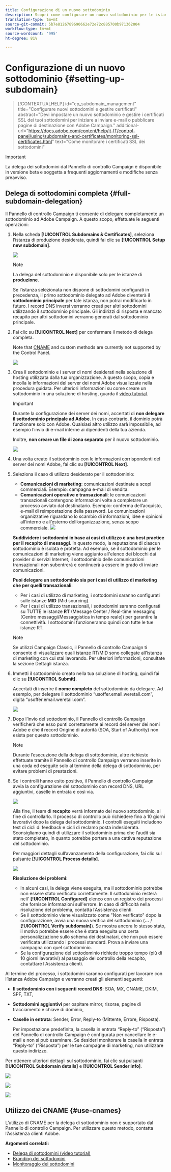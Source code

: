 ```yaml
---
title: Configurazione di un nuovo sottodominio
description: Scopri come configurare un nuovo sottodominio per le istanze della campaign
translation-type: tm+mt
source-git-commit: 5b7e8126789690662e72e72c885700b971362004
workflow-type: tm+mt
source-wordcount: '995'
ht-degree: 81%

---
```



# Configurazione di un nuovo sottodominio {#setting-up-subdomain}

>[!CONTEXTUALHELP]
>id="cp_subdomain_management"
>title="Configurare nuovi sottodomini e gestire certificati"
>abstract="Devi impostare un nuovo sottodominio e gestire i certificati SSL dei tuoi sottodomini per iniziare a inviare e-mail o pubblicare pagine di destinazione con Adobe Campaign."
>additional-url="https://docs.adobe.com/content/help/it-IT/control-panel/using/subdomains-and-certificates/monitoring-ssl-certificates.html" text="Come monitorare i certificati SSL dei sottodomini"

>[!IMPORTANT]
>
>La delega dei sottodomini dal Pannello di controllo Campaign è disponibile in versione beta e soggetta a frequenti aggiornamenti e modifiche senza preavviso.

## Delega di sottodomini completa {#full-subdomain-delegation}

Il Pannello di controllo Campaign ti consente di delegare completamente un sottodominio ad Adobe Campaign. A questo scopo, effettuate le seguenti operazioni:

1. Nella scheda **[!UICONTROL Subdomains & Certificates]**, seleziona l’istanza di produzione desiderata, quindi fai clic su **[!UICONTROL Setup new subdomain]**.

   ![](assets/subdomain1.png)

   >[!NOTE]
   >
   >La delega del sottodominio è disponibile solo per le istanze di **produzione**.
   >
   >Se l’istanza selezionata non dispone di sottodomini configurati in precedenza, il primo sottodominio delegato ad Adobe diventerà il **sottodominio principale** per tale istanza, non potrai modificarlo in futuro. I record DNS inversi verranno creati per altri sottodomini utilizzando il sottodominio principale. Gli indirizzi di risposta e mancato recapito per altri sottodomini verranno generati dal sottodominio principale.

1. Fai clic su **[!UICONTROL Next]** per confermare il metodo di delega completa.

   Note that [CNAME](#use-cnames) and custom methods are currently not supported by the Control Panel.

   ![](assets/subdomain3.png)

1. Crea il sottodominio e i server di nomi desiderati nella soluzione di hosting utilizzata dalla tua organizzazione. A questo scopo, copia e incolla le informazioni del server dei nomi Adobe visualizzate nella procedura guidata. Per ulteriori informazioni su come creare un sottodominio in una soluzione di hosting, guarda il [video tutorial](https://video.tv.adobe.com/v/30175?captions=ita).

   >[!IMPORTANT]
   >
   >Durante la configurazione dei server dei nomi, accertati di **non delegare il sottodominio principale ad Adobe**. In caso contrario, il dominio potrà funzionare solo con Adobe. Qualsiasi altro utilizzo sarà impossibile, ad esempio l’invio di e-mail interne ai dipendenti della tua azienda.
   >
   >Inoltre, **non creare un file di zona separato** per il nuovo sottodominio.

   ![](assets/subdomain4.png)

1. Una volta creato il sottodominio con le informazioni corrispondenti del server dei nomi Adobe, fai clic su **[!UICONTROL Next]**.

1. Seleziona il caso di utilizzo desiderato per il sottodominio:

   * **Comunicazioni di marketing**: comunicazioni destinate a scopi commerciali. Esempio: campagna e-mail di vendita.
   * **Comunicazioni operative e transazionali**: le comunicazioni transazionali contengono informazioni volte a completare un processo avviato dal destinatario. Esempio: conferma dell’acquisto, e-mail di reimpostazione della password. Le comunicazioni organizzative riguardano lo scambio di informazioni, idee e opinioni all’interno e all’esterno dell’organizzazione, senza scopo commerciale.
   ![](assets/subdomain5.png)

   **Suddividere i sottodomini in base ai casi di utilizzo è una best practice per il recapito di messaggi**. In questo modo, la reputazione di ciascun sottodominio è isolata e protetta. Ad esempio, se il sottodominio per le comunicazioni di marketing viene aggiunto all&#39;elenco dei blocchi dai provider di servizi Internet, il sottodominio delle comunicazioni transazionali non subentrerà e continuerà a essere in grado di inviare comunicazioni.

   **Puoi delegare un sottodominio sia per i casi di utilizzo di marketing che per quelli transazionali**:

   * Per i casi di utilizzo di marketing, i sottodomini saranno configurati sulle istanze **MID** (Mid sourcing).
   * Per i casi di utilizzo transazionali, i sottodomini saranno configurati su TUTTE le istanze **RT** (Message Center / Real-time messaging [Centro messaggi/Messaggistica in tempo reale]) per garantire la connettività. I sottodomini funzioneranno quindi con tutte le tue istanze RT.
   >[!NOTE]
   >
   >Se utilizzi Campaign Classic, il Pannello di controllo Campaign ti consente di visualizzare quali istanze RT/MID sono collegate all’istanza di marketing con cui stai lavorando. Per ulteriori informazioni, consultate la sezione Dettagli [](../../instances-settings/using/instance-details.md) istanza.

1. Immetti il sottodominio creato nella tua soluzione di hosting, quindi fai clic su **[!UICONTROL Submit]**.

   Accertati di inserire il **nome completo** del sottodominio da delegare. Ad esempio, per delegare il sottodominio “usoffer.email.weretail.com”, digita “usoffer.email.weretail.com”.

   ![](assets/subdomain6.png)

1. Dopo l’invio del sottodominio, il Pannello di controllo Campaign verificherà che esso punti correttamente ai record del server dei nomi Adobe e che il record Origine di autorità (SOA, Start of Authority) non esista per questo sottodominio.

   >[!NOTE]
   >
   >Durante l’esecuzione della delega di sottodominio, altre richieste effettuate tramite il Pannello di controllo Campaign verranno inserite in una coda ed eseguite solo al termine della delega di sottodominio, per evitare problemi di prestazioni.

1. Se i controlli hanno esito positivo, il Pannello di controllo Campaign avvia la configurazione del sottodominio con record DNS, URL aggiuntivi, caselle in entrata e così via.

   ![](assets/subdomain7.png)

   Alla fine, il team di **recapito** verrà informato del nuovo sottodominio, al fine di controllarlo. Il processo di controllo può richiedere fino a 10 giorni lavorativi dopo la delega del sottodominio. I controlli eseguiti includono test di cicli di feedback e cicli di reclamo posta indesiderata. Sconsigliamo quindi di utilizzare il sottodominio prima che l’audit sia stato completato, in quanto potrebbe portare a una cattiva reputazione del sottodominio.

   Per maggiori dettagli sull’avanzamento della configurazione, fai clic sul pulsante **[!UICONTROL Process details]**.

   ![](assets/subdomain_audit.png)

   **Risoluzione dei problemi:**

   * In alcuni casi, la delega viene eseguita, ma il sottodominio potrebbe non essere stato verificato correttamente. Il sottodominio resterà nell&#39; **[!UICONTROL Configured]** elenco con un registro dei processi che fornisce informazioni sull&#39;errore. In caso di difficoltà nella risoluzione del problema, contatta l’Assistenza clienti.
   * Se il sottodominio viene visualizzato come &quot;Non verificato&quot; dopo la configurazione, avvia una nuova verifica del sottodominio (**...** / **[!UICONTROL Verify subdomain]**). Se mostra ancora lo stesso stato, il motivo potrebbe essere che è stata eseguita una certa personalizzazione sullo schema dei destinatari, che non può essere verificata utilizzando i processi standard. Prova a inviare una campagna con quel sottodominio.
   * Se la configurazione del sottodominio richiede troppo tempo (più di 10 giorni lavorativi) al passaggio del controllo della recapito, contattare l&#39;Assistenza clienti.

Al termine del processo, i sottodomini saranno configurati per lavorare con l’istanza Adobe Campaign e verranno creati gli elementi seguenti:

* **Il sottodominio con i seguenti record DNS**: SOA, MX, CNAME, DKIM, SPF, TXT,
* **Sottodomini aggiuntivi** per ospitare mirror, risorse, pagine di tracciamento e chiave di dominio,
* **Caselle in entrata**: Sender, Error, Reply-to (Mittente, Errore, Risposta).

   Per impostazione predefinita, la casella in entrata “Reply-to” (“Risposta”) del Pannello di controllo Campaign è configurata per cancellare le e-mail e non si può esaminare. Se desideri monitorare la casella in entrata “Reply-to” (“Risposta”) per le tue campagne di marketing, non utilizzare questo indirizzo.

Per ottenere ulteriori dettagli sul sottodominio, fai clic sui pulsanti **[!UICONTROL Subdomain details]** e **[!UICONTROL Sender info]**.

![](assets/detail_buttons.png)

![](assets/subdomain_details.png)

![](assets/sender_info.png)

## Utilizzo dei CNAME {#use-cnames}

L’utilizzo di CNAME per la delega di sottodominio non è supportato dal Pannello di controllo Campaign. Per utilizzare questo metodo, contatta l’Assistenza clienti Adobe.

**Argomenti correlati:**

* [Delega di sottodomini (video tutorial)](https://docs.adobe.com/content/help/en/campaign-learn/campaign-standard-tutorials/administrating/control-panel/subdomain-delegation.html)
* [Branding dei sottodomini](../../subdomains-certificates/using/subdomains-branding.md)
* [Monitoraggio dei sottodomini](../../subdomains-certificates/using/monitoring-subdomains.md)